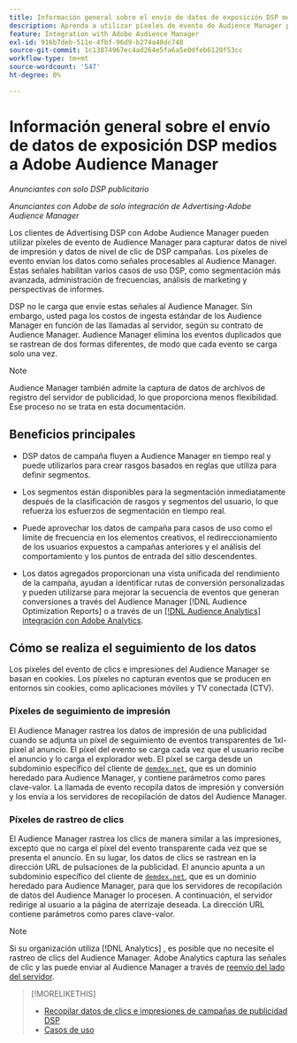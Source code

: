 ```yaml
---
title: Información general sobre el envío de datos de exposición DSP medios a Adobe Audience Manager
description: Aprenda a utilizar píxeles de evento de Audience Manager para capturar datos de nivel de impresión y de nivel de clic de campañas de DSP publicitarias
feature: Integration with Adobe Audience Manager
exl-id: 916b7deb-511e-4fbf-96d9-b274a48dc748
source-git-commit: 1c13874967ec4ad264e5fa6a5e0dfeb6120f53cc
workflow-type: tm+mt
source-wordcount: '547'
ht-degree: 0%

---
```


# Información general sobre el envío de datos de exposición DSP medios a Adobe Audience Manager

*Anunciantes con solo DSP publicitario*

*Anunciantes con Adobe de solo integración de Advertising-Adobe Audience Manager*

Los clientes de Advertising DSP con Adobe Audience Manager pueden utilizar píxeles de evento de Audience Manager para capturar datos de nivel de impresión y datos de nivel de clic de DSP campañas. Los píxeles de evento envían los datos como señales procesables al Audience Manager. Estas señales habilitan varios casos de uso DSP, como segmentación más avanzada, administración de frecuencias, análisis de marketing y perspectivas de informes.

DSP no le carga que envíe estas señales al Audience Manager. Sin embargo, usted paga los costos de ingesta estándar de los Audience Manager en función de las llamadas al servidor, según su contrato de Audience Manager. Audience Manager elimina los eventos duplicados que se rastrean de dos formas diferentes, de modo que cada evento se carga solo una vez.

>[!NOTE]
>
> Audience Manager también admite la captura de datos de archivos de registro del servidor de publicidad, lo que proporciona menos flexibilidad. Ese proceso no se trata en esta documentación.

## Beneficios principales

* DSP datos de campaña fluyen a Audience Manager en tiempo real y puede utilizarlos para crear rasgos basados en reglas que utiliza para definir segmentos.

* Los segmentos están disponibles para la segmentación inmediatamente después de la clasificación de rasgos y segmentos del usuario, lo que refuerza los esfuerzos de segmentación en tiempo real.

* Puede aprovechar los datos de campaña para casos de uso como el límite de frecuencia en los elementos creativos, el redireccionamiento de los usuarios expuestos a campañas anteriores y el análisis del comportamiento y los puntos de entrada del sitio descendentes.

* Los datos agregados proporcionan una vista unificada del rendimiento de la campaña, ayudan a identificar rutas de conversión personalizadas y pueden utilizarse para mejorar la secuencia de eventos que generan conversiones a través del Audience Manager [!DNL Audience Optimization Reports] o a través de un [[!DNL Audience Analytics] integración con Adobe Analytics](/help/integrations/audience-manager/audience-analytics.md).

## Cómo se realiza el seguimiento de los datos

Los píxeles del evento de clics e impresiones del Audience Manager se basan en cookies. Los píxeles no capturan eventos que se producen en entornos sin cookies, como aplicaciones móviles y TV conectada (CTV).

### Píxeles de seguimiento de impresión

El Audience Manager rastrea los datos de impresión de una publicidad cuando se adjunta un píxel de seguimiento de eventos transparentes de 1xl-pixel al anuncio. El píxel del evento se carga cada vez que el usuario recibe el anuncio y lo carga el explorador web. El píxel se carga desde un subdominio específico del cliente de [`demdex.net`](https://experienceleague.adobe.com/docs/audience-manager/user-guide/reference/demdex-calls.html), que es un dominio heredado para Audience Manager, y contiene parámetros como pares clave-valor. La llamada de evento recopila datos de impresión y conversión y los envía a los servidores de recopilación de datos del Audience Manager.

### Píxeles de rastreo de clics

El Audience Manager rastrea los clics de manera similar a las impresiones, excepto que no carga el píxel del evento transparente cada vez que se presenta el anuncio. En su lugar, los datos de clics se rastrean en la dirección URL de pulsaciones de la publicidad. El anuncio apunta a un subdominio específico del cliente de [`demdex.net`](https://experienceleague.adobe.com/docs/audience-manager/user-guide/reference/demdex-calls.html), que es un dominio heredado para Audience Manager, para que los servidores de recopilación de datos del Audience Manager lo procesen. A continuación, el servidor redirige al usuario a la página de aterrizaje deseada. La dirección URL contiene parámetros como pares clave-valor.

>[!NOTE]
>
>Si su organización utiliza [!DNL Analytics] , es posible que no necesite el rastreo de clics del Audience Manager. Adobe Analytics captura las señales de clic y las puede enviar al Audience Manager a través de [reenvío del lado del servidor](https://experienceleague.adobe.com/docs/analytics/admin/admin-tools/server-side-forwarding/ssf.html).

>[!MORELIKETHIS]
>
>* [Recopilar datos de clics e impresiones de campañas de publicidad DSP](collect.md)
>* [Casos de uso](use-cases.md)


